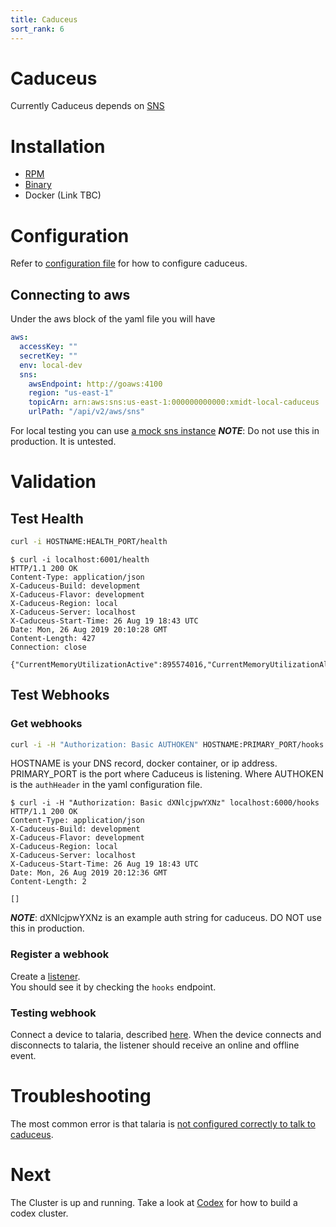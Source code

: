 ```yaml
---
title: Caduceus
sort_rank: 6
---
```


# Caduceus
Currently Caduceus depends on [SNS](https://aws.amazon.com/sns/getting-started/)

# Installation
-   [RPM](https://xmidt.io/download/#caduceus)
-   [Binary](https://xmidt.io/download/#caduceus)
-   Docker (Link TBC)

# Configuration
Refer to [configuration file](https://github.com/xmidt-org/caduceus/blob/master/caduceus.yaml)
for how to configure caduceus.

## Connecting to aws
Under the aws block of the yaml file you will have

```yaml
aws:
  accessKey: ""
  secretKey: ""
  env: local-dev
  sns:
    awsEndpoint: http://goaws:4100
    region: "us-east-1"
    topicArn: arn:aws:sns:us-east-1:000000000000:xmidt-local-caduceus
    urlPath: "/api/v2/aws/sns"
```
For local testing you can use [a mock sns instance](https://github.com/p4tin/goaws)
_**NOTE**_: Do not use this in production. It is untested.

# Validation
## Test Health
```bash
curl -i HOSTNAME:HEALTH_PORT/health
```

```
$ curl -i localhost:6001/health
HTTP/1.1 200 OK
Content-Type: application/json
X-Caduceus-Build: development
X-Caduceus-Flavor: development
X-Caduceus-Region: local
X-Caduceus-Server: localhost
X-Caduceus-Start-Time: 26 Aug 19 18:43 UTC
Date: Mon, 26 Aug 2019 20:10:28 GMT
Content-Length: 427
Connection: close

{"CurrentMemoryUtilizationActive":895574016,"CurrentMemoryUtilizationAlloc":3190504,"CurrentMemoryUtilizationHeapSys":66224128,"MaxMemoryUtilizationActive":946352128,"MaxMemoryUtilizationAlloc":3908816,"MaxMemoryUtilizationHeapSys":66420736,"PayloadsOverHundred":0,"PayloadsOverTenThousand":0,"PayloadsOverThousand":0,"PayloadsOverZero":0,"TotalRequestsDenied":0,"TotalRequestsReceived":0,"TotalRequestsSuccessfullyServiced":0}
```


## Test Webhooks

### Get webhooks
```bash
curl -i -H "Authorization: Basic AUTHOKEN" HOSTNAME:PRIMARY_PORT/hooks
```
HOSTNAME is your DNS record, docker container, or ip address.
PRIMARY_PORT is the port where Caduceus is listening.
Where AUTHOKEN is the `authHeader` in the yaml configuration file.


```
$ curl -i -H "Authorization: Basic dXNlcjpwYXNz" localhost:6000/hooks
HTTP/1.1 200 OK
Content-Type: application/json
X-Caduceus-Build: development
X-Caduceus-Flavor: development
X-Caduceus-Region: local
X-Caduceus-Server: localhost
X-Caduceus-Start-Time: 26 Aug 19 18:43 UTC
Date: Mon, 26 Aug 2019 20:12:36 GMT
Content-Length: 2

[]
```
_**NOTE**_: dXNlcjpwYXNz is an example auth string for caduceus. DO NOT use
this in production.

### Register a webhook
Create a [listener](https://github.com/xmidt-org/wrp-listener/blob/master/examples/configurableListener).  
You should see it by checking the `hooks` endpoint.


### Testing webhook
Connect a device to talaria, described [here](/docs/operating/getting_started/talaria/#test-device-connection).
When the device connects and disconnects to talaria, the listener should receive an online and offline event.


# Troubleshooting
The most common error is that talaria is [not configured correctly to talk to caduceus](/docs/operating/troubleshooting/#event-errors).


# Next
The Cluster is up and running. Take a look at [Codex](/docs/codex/overview/) for how to build
a codex cluster.
